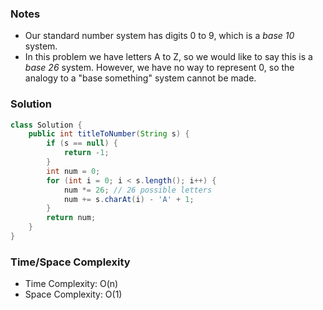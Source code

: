 ### Notes

- Our standard number system has digits 0 to 9, which is a _base 10_ system.
- In this problem we have letters A to Z, so we would like to say this is a _base 26_ system. However,  we have no way to represent 0, so the analogy to a "base something" system cannot be made.

### Solution

```java
class Solution {
    public int titleToNumber(String s) {
        if (s == null) {
            return -1;
        }
        int num = 0;
        for (int i = 0; i < s.length(); i++) {
            num *= 26; // 26 possible letters
            num += s.charAt(i) - 'A' + 1;
        }
        return num;
    }
}
```

### Time/Space Complexity

-  Time Complexity: O(n)
- Space Complexity: O(1)
